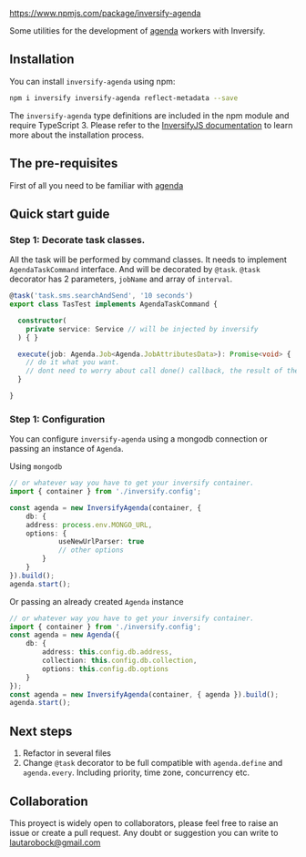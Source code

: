 
https://www.npmjs.com/package/inversify-agenda

Some utilities for the development of [agenda](https://github.com/agenda/agenda) workers with Inversify.

## Installation

You can install `inversify-agenda` using npm:

```sh
npm i inversify inversify-agenda reflect-metadata --save
```

The `inversify-agenda` type definitions are included in the npm module and require TypeScript 3.
Please refer to the [InversifyJS documentation](https://github.com/inversify/InversifyJS#installation) to learn more about the installation process.

## The pre-requisites

First of all you need to be familiar with [agenda](https://github.com/agenda/agenda)

## Quick start guide

### Step 1: Decorate task classes.

All the task will be performed by command classes. It needs to implement `AgendaTaskCommand` interface. And will be decorated by `@task`.
`@task` decorator has 2 parameters, `jobName` and array of `interval`.

```typescript
@task('task.sms.searchAndSend', '10 seconds')
export class TasTest implements AgendaTaskCommand {

  constructor(
    private service: Service // will be injected by inversify
  ) { }

  execute(job: Agenda.Job<Agenda.JobAttributesData>): Promise<void> {
    // do it what you want.
    // dont need to worry about call done() callback, the result of the job will be the same as the Promise in the response
  }

}
```

### Step 1: Configuration

You can configure `inversify-agenda` using a mongodb connection or passing an instance of `Agenda`.

Using `mongodb`
```typescript
// or whatever way you have to get your inversify container.
import { container } from './inversify.config';

const agenda = new InversifyAgenda(container, {
    db: {
    address: process.env.MONGO_URL,
    options: {
            useNewUrlParser: true
            // other options
        }
    }
}).build();
agenda.start();
```

Or passing an already created `Agenda` instance
```typescript
// or whatever way you have to get your inversify container.
import { container } from './inversify.config';
const agenda = new Agenda({
    db: {
        address: this.config.db.address,
        collection: this.config.db.collection,
        options: this.config.db.options
    }
});
const agenda = new InversifyAgenda(container, { agenda }).build();
agenda.start();
```

## Next steps

1. Refactor in several files
2. Change `@task` decorator to be full compatible with `agenda.define` and `agenda.every`. Including priority, time zone, concurrency etc. 

## Collaboration

This proyect is widely open to collaborators, please feel free to raise an issue or create a pull request. Any doubt or suggestion you can write to lautarobock@gmail.com
